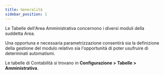 ```yaml
---
title: Generalità
sidebar_position: 1
---
```


Le Tabelle dell'Area Amministrativa concernono i diversi moduli della suddetta Area.

Una opportuna e necessaria parametrizzazione consentirà sia la definizione della gestione del modulo relativo sia l'opportunità di poter usufruire di determinati automatismi.

Le tabelle di Contabilità si trovano in **Configurazione > Tabelle > Amministrativa**.
